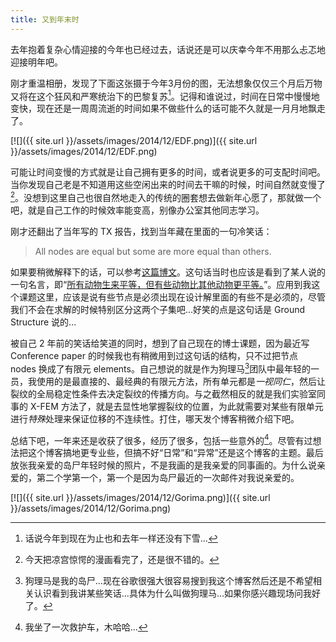 ```yaml
---
title: 又到年末时
---
```


去年抱着复杂心情迎接的今年也已经过去，话说还是可以庆幸今年不用那么忐忑地迎接明年吧。

刚才重温相册，发现了下面这张摄于今年3月份的图，无法想象仅仅三个月后万物又将在这个狂风和严寒统治下的巴黎复苏[^1]。记得和谁说过，时间在日常中慢慢地变快，现在还是一周周流逝的时间如果不做些什么的话可能不久就是一月月地飘走了。

[![]({{ site.url }}/assets/images/2014/12/EDF.png)]({{ site.url }}/assets/images/2014/12/EDF.png)

可能让时间变慢的方式就是让自己拥有更多的时间，或者说更多的可支配时间吧。当你发现自己老是不知道用这些空闲出来的时间去干嘛的时候，时间自然就变慢了[^2]。没想到这里自己也很自然地走入的传统的圈套想去做新年心愿了，那就做一个吧，就是自己工作的时候效率能变高，别像办公室其他同志学习。

刚才还翻出了当年写的 TX 报告，找到当年藏在里面的一句冷笑话：

> All nodes are equal but some are more equal than others.

如果要稍微解释下的话，可以参考[这篇博文](/2012/05/20/optimisationtopo)。这句话当时也应该是看到了某人说的一句名言，即“[所有动物生来平等，但有些动物比其他动物更平等。](https://zh.wikipedia.org/wiki/%E5%8A%A8%E7%89%A9%E5%BA%84%E5%9B%AD)”。应用到我这个课题这里，应该是说有些节点是必须出现在设计解里面的有些不是必须的，尽管我们不会在求解的时候特别区分这两个子集吧...好笑的点是这句话是 Ground Structure 说的...

被自己 2 年前的笑话给笑道的同时，想到了自己现在的博士课题，因为最近写 Conference paper 的时候我也有稍微用到过这句话的结构，只不过把节点 nodes 换成了有限元 elements。自己想说的就是作为狗理马[^3]团队中最年轻的一员，我使用的是最直接的、最经典的有限元方法，所有单元都是*一视同仁*，然后让裂纹的全局稳定性条件去决定裂纹的传播方向。与之截然相反的就是我们实验室同事的 X-FEM 方法了，就是去显性地掌握裂纹的位置，为此就需要对某些有限单元进行*特殊*处理来保证位移的不连续性。打住，哪天发个博客稍微介绍下吧。

总结下吧，一年来还是收获了很多，经历了很多，包括一些意外的[^4]。尽管有过想法把这个博客搞地更专业些，但搞不好“日常”和“异常”还是这个博客的主题。最后放张我亲爱的岛尸年轻时候的照片，不是我画的是我亲爱的同事画的。为什么说亲爱的，第二个学第一个，第一个是因为岛尸最近的一次邮件对我说亲爱的。

[![]({{ site.url }}/assets/images/2014/12/Gorima.png)]({{ site.url }}/assets/images/2014/12/Gorima.png)

[^1]: 话说今年到现在为止也和去年一样还没有下雪...
[^2]: 今天把凉宫惊愕的漫画看完了，还是很不错的。
[^3]: 狗理马是我的岛尸...现在谷歌很强大很容易搜到我这个博客然后还是不希望相关认识看到我讲某些笑话...具体为什么叫做狗理马...如果你感兴趣现场问我好了。
[^4]: 我坐了一次救护车，木哈哈...
